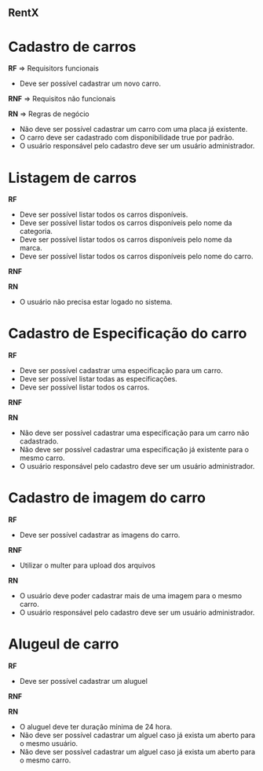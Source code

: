 ## RentX ##


# Cadastro de carros

**RF** => Requisitors funcionais
- Deve ser possível cadastrar um novo carro.


**RNF** => Requisitos não funcionais

**RN** => Regras de negócio
- Não deve ser possível cadastrar um carro com uma placa já existente.
- O carro deve ser cadastrado com disponibilidade true por padrão.
- O usuário responsável pelo cadastro deve ser um usuário administrador.


# Listagem de carros

**RF**
- Deve ser possível listar todos os carros disponíveis.
- Deve ser possível listar todos os carros disponíveis pelo nome da categoria.
- Deve ser possível listar todos os carros disponíveis pelo nome da marca.
- Deve ser possível listar todos os carros disponíveis pelo nome do carro.

**RNF** 

**RN** 
- O usuário não precisa estar logado no sistema.
  

# Cadastro de Especificação do carro

**RF**
- Deve ser possível cadastrar uma especificação para um carro.
- Deve ser possível listar todas as especificações.
- Deve ser possível listar todos os carros.

**RNF** 


**RN** 
- Não deve ser possível cadastrar uma especificação para um carro não cadastrado.
- Não deve ser possível cadastrar uma especificação já existente para o mesmo carro.
- O usuário responsável pelo cadastro deve ser um usuário administrador.


# Cadastro de imagem do carro

**RF**
- Deve ser possível cadastrar as imagens do carro.

**RNF** 
- Utilizar o multer para upload dos arquivos

**RN** 
- O usuário deve poder cadastrar mais de uma imagem para o mesmo carro.
- O usuário responsável pelo cadastro deve ser um usuário administrador.


# Alugeul de carro

**RF**
- Deve ser possível cadastrar um aluguel

**RNF** 

**RN** 
- O aluguel deve ter duração mínima de 24 hora.
- Não deve ser possível cadastrar um alguel caso já exista um aberto para o mesmo usuário.
- Não deve ser possível cadastrar um alguel caso já exista um aberto para o mesmo carro.

